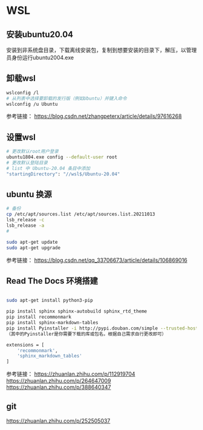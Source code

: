 
# WSL

## 安装ubuntu20.04

安装到非系统盘目录，下载离线安装包，复制到想要安装的目录下，解压，以管理员身份运行ubuntu2004.exe

## 卸载wsl

```sh
wslconfig /l
# 从列表中选择要卸载的发行版（例如Ubuntu）并键入命令
wslconfig /u Ubuntu
```
参考链接：
https://blog.csdn.net/zhangpeterx/article/details/97616268


## 设置wsl
```sh
# 更改默认root用户登录
ubuntu1804.exe config --default-user root
# 更改默认登陆目录
# list 中 Ubuntu-20.04 条目中添加
"startingDirectory": "//wsl$/Ubuntu-20.04"
```

## ubuntu 换源

```sh
# 备份
cp /etc/apt/sources.list /etc/apt/sources.list.20211013
lsb_release -c
lsb_release -a
# 

sudo apt-get update
sudo apt-get upgrade

```
参考链接：
https://blog.csdn.net/qq_33706673/article/details/106869016


## Read The Docs 环境搭建

```sh

sudo apt-get install python3-pip

pip install sphinx sphinx-autobuild sphinx_rtd_theme
pip install recommonmark
pip install sphinx-markdown-tables
pip install Pyinstaller -i http://pypi.douban.com/simple --trusted-host pypi.douban.com
（其中的Pyinstaller是你需要下载的库或包名，根据自己需求自行更改即可）

extensions = [
    'recommonmark',
    'sphinx_markdown_tables'
]


```

参考链接：
https://zhuanlan.zhihu.com/p/112919704
https://zhuanlan.zhihu.com/p/264647009
https://zhuanlan.zhihu.com/p/388640347


## git

https://zhuanlan.zhihu.com/p/252505037

